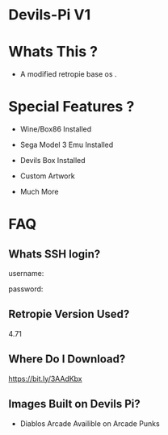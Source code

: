 # Devils-Pi V1

# Whats This ?

- A modified retropie base os .

# Special Features ? 

- Wine/Box86 Installed

- Sega Model 3 Emu Installed

- Devils Box Installed 

- Custom Artwork 

- Much More

# FAQ

  ## Whats SSH login? ##

username:

password:

  ## Retropie Version Used? ##

4.71

  ## Where Do I Download? ##
  
https://bit.ly/3AAdKbx

  ## Images Built on Devils Pi? ##

- Diablos Arcade 
    Availible on Arcade Punks 
